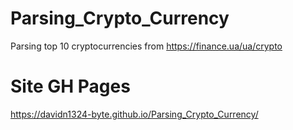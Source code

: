 # Parsing_Crypto_Currency
Parsing top 10 cryptocurrencies from https://finance.ua/ua/crypto

# Site GH Pages
https://davidn1324-byte.github.io/Parsing_Crypto_Currency/
